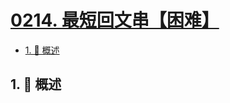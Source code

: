 # [0214. 最短回文串【困难】](https://github.com/Tdahuyou/TNotes.leetcode/tree/main/notes/0214.%20%E6%9C%80%E7%9F%AD%E5%9B%9E%E6%96%87%E4%B8%B2%E3%80%90%E5%9B%B0%E9%9A%BE%E3%80%91)

<!-- region:toc -->

- [1. 📝 概述](#1--概述)

<!-- endregion:toc -->

## 1. 📝 概述
